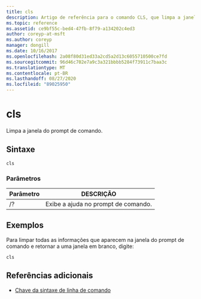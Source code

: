 ```yaml
---
title: cls
description: Artigo de referência para o comando CLS, que limpa a janela de prompt de comando.
ms.topic: reference
ms.assetid: ce9bf55c-bed4-47fb-8f79-a134202c4ed3
author: coreyp-at-msft
ms.author: coreyp
manager: dongill
ms.date: 10/16/2017
ms.openlocfilehash: 2a08f80d31ed33a2cd5a2d13c6055710500ce7fd
ms.sourcegitcommit: 96d46c702e7a9c3a321bbbb5284f73911c7baa3c
ms.translationtype: MT
ms.contentlocale: pt-BR
ms.lasthandoff: 08/27/2020
ms.locfileid: "89025950"
---
```

# <a name="cls"></a>cls

Limpa a janela do prompt de comando.

## <a name="syntax"></a>Sintaxe

```
cls
```

### <a name="parameters"></a>Parâmetros

| Parâmetro | DESCRIÇÃO |
| --------- | ----------- |
| /? | Exibe a ajuda no prompt de comando. |

## <a name="examples"></a>Exemplos

Para limpar todas as informações que aparecem na janela do prompt de comando e retornar a uma janela em branco, digite:

```
cls
```

## <a name="additional-references"></a>Referências adicionais

- [Chave da sintaxe de linha de comando](command-line-syntax-key.md)